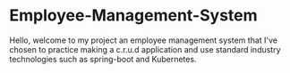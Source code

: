 # Employee-Management-System
Hello, welcome to my project an employee management system that I've chosen to practice making a c.r.u.d application and use standard industry technologies such as spring-boot and Kubernetes.
